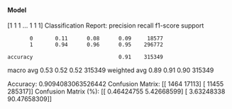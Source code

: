 #### Model
[1 1 1 ... 1 1 1]
Classification Report:
              precision    recall  f1-score   support

           0       0.11      0.08      0.09     18577
           1       0.94      0.96      0.95    296772

    accuracy                           0.91    315349
   macro avg       0.53      0.52      0.52    315349
weighted avg       0.89      0.91      0.90    315349

Accuracy: 0.9094083063526442
Confusion Matrix:
[[  1464  17113]
 [ 11455 285317]]
Confusion Matrix (%):
[[ 0.46424755  5.42668599]
 [ 3.63248338 90.47658309]]
